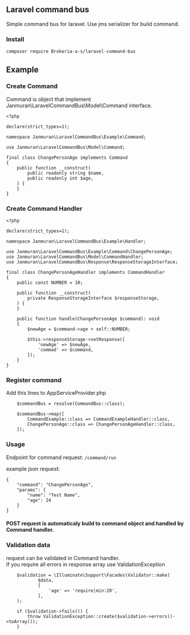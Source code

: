 ## Laravel command bus

Simple command bus for laravel. Use jms serializer for build command.

### Install

`composer require Brokeria-a-s/laravel-command-bus`

## Example

### Create Command
Command is object that implement Janmuran\LaravelCommandBus\Model\Command interface.

    <?php

    declare(strict_types=1);

    namespace Janmuran\LaravelCommandBus\Example\Command;

    use Janmuran\LaravelCommandBus\Model\Command;

    final class ChangePersonAge implements Command
    {
        public function __construct(
            public readonly string $name,
            public readonly int $age,
        ) {
        }
    }

### Create Command Handler
 
    <?php

    declare(strict_types=1);

    namespace Janmuran\LaravelCommandBus\Example\Handler;

    use Janmuran\LaravelCommandBus\Example\Command\ChangePersonAge;
    use Janmuran\LaravelCommandBus\Model\CommandHandler;
    use Janmuran\LaravelCommandBus\Response\ResponseStorageInterface;

    final class ChangePersonAgeHandler implements CommandHandler
    {
        public const NUMBER = 10;

        public function __construct(
            private ResponseStorageInterface $responseStorage,
        ) {
        }

        public function handle(ChangePersonAge $command): void
        {
            $newAge = $command->age + self::NUMBER;

            $this->responseStorage->setResponse([
                'newAge' => $newAge,
                'commad' => $command,
            ]);
        }
    }

### Register command

Add this lines to AppServiceProvider.php

        $commandBus = resolve(CommandBus::class);

        $commandBus->map([
            CommandExample::class => CommandExampleHandler::class,
            ChangePersonAge::class => ChangePersonAgeHandler::class,
        ]);

### Usage

Endpoint for command request: `/command/run`

example json request:

    {
        "command": "ChangePersonAge",
        "params": {
            "name": "Test Name",
            "age": 24
        }
    }

#### POST request is automaticaly build to command object and handled by Command handler.


### Validation data

request can be validated in Command handler.  
If you require all errors in response array use ValidationException 


        $validation = \Illuminate\Support\Facades\Validator::make(
                $data,
                [
                    'age' => 'require|min:20',
                ],
        ); 

        if ($validation->fails()) {
            throw ValidationException::create($validation->errors()->toArray());
        }
